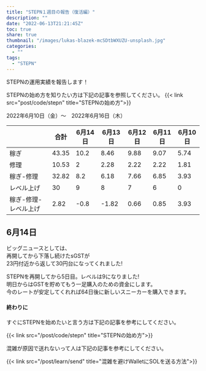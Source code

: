 ```yaml
---
title: "STEPN１週目の報告（復活編）"
description: ""
date: "2022-06-13T21:21:45Z"
toc: true
share: true
thumbnail: "/images/lukas-blazek-mcSDtbWXUZU-unsplash.jpg"
categories:
  - ""
tags:
  - "STEPN"
---
```


STEPNの運用実績を報告します！

<!--more-->

STEPNの始め方を知りたい方は下記の記事を参照してください。
{{< link src="post/code/stepn" title="STEPNの始め方">}}

2022年6月10日（金）〜　2022年6月16日（木）

|  | 合計 | 6月14日 | 6月13日 | 6月12日 | 6月11日 | 6月10日 |
| --- | --- | --- | --- | --- | --- | --- |
| 稼ぎ | 43.35 | 10.2 | 8.46 | 9.88 | 9.07 | 5.74 |
| 修理 | 10.53 | 2 | 2.28 | 2.22 | 2.22 | 1.81 |
| 稼ぎ-修理 | 32.82 | 8.2 | 6.18 | 7.66 | 6.85 | 3.93 |
| レベル上げ | 30 | 9 | 8 | 7 | 6 | 0 |
| 稼ぎ-修理-レベル上げ | 2.82 | -0.8 | -1.82 | 0.66 | 0.85 | 3.93 |

## 6月14日

ビッグニュースとしては、  
再開してから下落し続けたsGSTが  
23円付近から返して30円台になってくれました!  

STEPNを再開してから5日目。レベルは9になりました!    
明日からはGSTを貯めてもう一足購入のための資金にします。    
今のレートが安定してくれれば64日後に新しいスニーカーを購入できます。  

#### 終わりに

すぐにSTEPNを始めたいと言う方は下記の記事を参考にしてください。

{{< link src="/post/code/stepn" title="STEPNの始め方">}}

混雑が原因で送れないって人は下記の記事を参考にしてください。

{{< link src="/post/learn/send" title="混雑を避けWalletにSOLを送る方法">}}



  